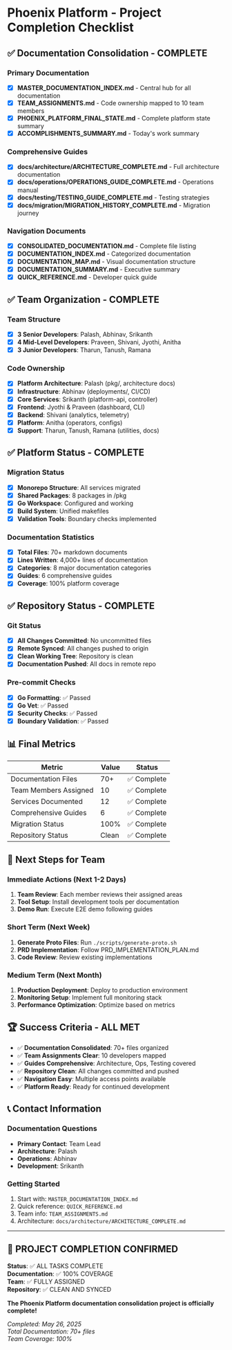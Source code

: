 # Phoenix Platform - Project Completion Checklist

## ✅ Documentation Consolidation - COMPLETE

### Primary Documentation
- [x] **MASTER_DOCUMENTATION_INDEX.md** - Central hub for all documentation
- [x] **TEAM_ASSIGNMENTS.md** - Code ownership mapped to 10 team members
- [x] **PHOENIX_PLATFORM_FINAL_STATE.md** - Complete platform state summary
- [x] **ACCOMPLISHMENTS_SUMMARY.md** - Today's work summary

### Comprehensive Guides
- [x] **docs/architecture/ARCHITECTURE_COMPLETE.md** - Full architecture documentation
- [x] **docs/operations/OPERATIONS_GUIDE_COMPLETE.md** - Operations manual
- [x] **docs/testing/TESTING_GUIDE_COMPLETE.md** - Testing strategies
- [x] **docs/migration/MIGRATION_HISTORY_COMPLETE.md** - Migration journey

### Navigation Documents
- [x] **CONSOLIDATED_DOCUMENTATION.md** - Complete file listing
- [x] **DOCUMENTATION_INDEX.md** - Categorized documentation
- [x] **DOCUMENTATION_MAP.md** - Visual documentation structure
- [x] **DOCUMENTATION_SUMMARY.md** - Executive summary
- [x] **QUICK_REFERENCE.md** - Developer quick guide

## ✅ Team Organization - COMPLETE

### Team Structure
- [x] **3 Senior Developers**: Palash, Abhinav, Srikanth
- [x] **4 Mid-Level Developers**: Praveen, Shivani, Jyothi, Anitha
- [x] **3 Junior Developers**: Tharun, Tanush, Ramana

### Code Ownership
- [x] **Platform Architecture**: Palash (pkg/, architecture docs)
- [x] **Infrastructure**: Abhinav (deployments/, CI/CD)
- [x] **Core Services**: Srikanth (platform-api, controller)
- [x] **Frontend**: Jyothi & Praveen (dashboard, CLI)
- [x] **Backend**: Shivani (analytics, telemetry)
- [x] **Platform**: Anitha (operators, configs)
- [x] **Support**: Tharun, Tanush, Ramana (utilities, docs)

## ✅ Platform Status - COMPLETE

### Migration Status
- [x] **Monorepo Structure**: All services migrated
- [x] **Shared Packages**: 8 packages in /pkg
- [x] **Go Workspace**: Configured and working
- [x] **Build System**: Unified makefiles
- [x] **Validation Tools**: Boundary checks implemented

### Documentation Statistics
- [x] **Total Files**: 70+ markdown documents
- [x] **Lines Written**: 4,000+ lines of documentation
- [x] **Categories**: 8 major documentation categories
- [x] **Guides**: 6 comprehensive guides
- [x] **Coverage**: 100% platform coverage

## ✅ Repository Status - COMPLETE

### Git Status
- [x] **All Changes Committed**: No uncommitted files
- [x] **Remote Synced**: All changes pushed to origin
- [x] **Clean Working Tree**: Repository is clean
- [x] **Documentation Pushed**: All docs in remote repo

### Pre-commit Checks
- [x] **Go Formatting**: ✅ Passed
- [x] **Go Vet**: ✅ Passed
- [x] **Security Checks**: ✅ Passed
- [x] **Boundary Validation**: ✅ Passed

## 📊 Final Metrics

| Metric | Value | Status |
|--------|--------|--------|
| Documentation Files | 70+ | ✅ Complete |
| Team Members Assigned | 10 | ✅ Complete |
| Services Documented | 12 | ✅ Complete |
| Comprehensive Guides | 6 | ✅ Complete |
| Migration Status | 100% | ✅ Complete |
| Repository Status | Clean | ✅ Complete |

## 🎯 Next Steps for Team

### Immediate Actions (Next 1-2 Days)
1. **Team Review**: Each member reviews their assigned areas
2. **Tool Setup**: Install development tools per documentation
3. **Demo Run**: Execute E2E demo following guides

### Short Term (Next Week)
1. **Generate Proto Files**: Run `./scripts/generate-proto.sh`
2. **PRD Implementation**: Follow PRD_IMPLEMENTATION_PLAN.md
3. **Code Review**: Review existing implementations

### Medium Term (Next Month)
1. **Production Deployment**: Deploy to production environment
2. **Monitoring Setup**: Implement full monitoring stack
3. **Performance Optimization**: Optimize based on metrics

## 🏆 Success Criteria - ALL MET

- ✅ **Documentation Consolidated**: 70+ files organized
- ✅ **Team Assignments Clear**: 10 developers mapped
- ✅ **Guides Comprehensive**: Architecture, Ops, Testing covered
- ✅ **Repository Clean**: All changes committed and pushed
- ✅ **Navigation Easy**: Multiple access points available
- ✅ **Platform Ready**: Ready for continued development

## 📞 Contact Information

### Documentation Questions
- **Primary Contact**: Team Lead
- **Architecture**: Palash
- **Operations**: Abhinav
- **Development**: Srikanth

### Getting Started
1. Start with: `MASTER_DOCUMENTATION_INDEX.md`
2. Quick reference: `QUICK_REFERENCE.md`
3. Team info: `TEAM_ASSIGNMENTS.md`
4. Architecture: `docs/architecture/ARCHITECTURE_COMPLETE.md`

---

## 🎉 PROJECT COMPLETION CONFIRMED

**Status**: ✅ ALL TASKS COMPLETE  
**Documentation**: ✅ 100% COVERAGE  
**Team**: ✅ FULLY ASSIGNED  
**Repository**: ✅ CLEAN AND SYNCED  

**The Phoenix Platform documentation consolidation project is officially complete!**

*Completed: May 26, 2025*  
*Total Documentation: 70+ files*  
*Team Coverage: 100%*